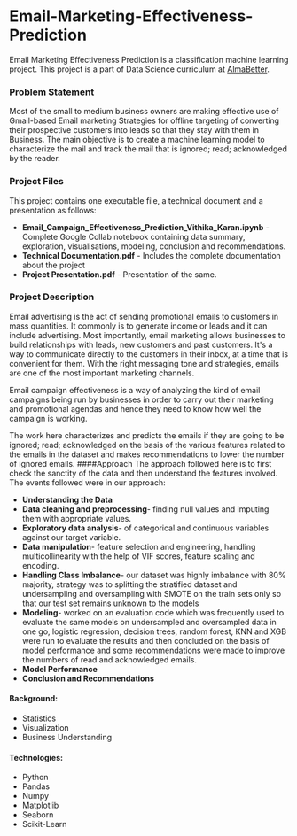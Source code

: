 # Email-Marketing-Effectiveness-Prediction
Email Marketing Effectiveness Prediction is a classification machine learning project. This project is a part of Data Science curriculum at [AlmaBetter](https://www.almabetter.com/).
### Problem Statement
Most of the small to medium business owners are making effective use of Gmail-based Email marketing Strategies for offline targeting of converting their prospective customers into leads so that they stay with them in Business. The main objective is to create a machine learning model to characterize the mail and track the mail that is ignored; read; acknowledged by the reader. 
### Project Files
This project contains one executable file, a technical document and a presentation as follows:
* **Email_Campaign_Effectiveness_Prediction_Vithika_Karan.ipynb** - Complete Google Collab notebook containing data summary, exploration, visualisations, modeling, conclusion and recommendations.
* **Technical Documentation.pdf** - Includes the complete documentation about the project
* **Project Presentation.pdf** - Presentation of the same.

### Project Description
Email advertising is the act of sending promotional emails to customers in mass quantities. It commonly is to generate income or leads and it can include advertising. Most importantly, email marketing allows businesses to build relationships with leads, new customers and past customers. It's a way to communicate directly to the customers in their inbox, at a time that is convenient for them. With the right messaging tone and strategies, emails are one of the most important marketing channels.

Email campaign effectiveness is a way of analyzing the kind of email campaigns being run by businesses in order to carry out their marketing and promotional agendas and hence they need to know how well the campaign is working.

The work here characterizes and predicts the emails if they are going to be ignored; read; acknowledged on the basis of the various features related to the emails in the dataset and makes recommendations to lower the number of ignored emails.
####Approach
The approach followed here is to first check the sanctity of the data and then understand the features involved. The events followed were in our approach:
* **Understanding the Data**
* **Data cleaning and preprocessing**- finding null values and imputing them with appropriate values.
* **Exploratory data analysis**- of categorical and continuous variables against our target variable.
* **Data manipulation**- feature selection and engineering, handling multicollinearity with the help of VIF scores, feature scaling and encoding.
* **Handling Class Imbalance**- our dataset was highly imbalance with 80% majority, strategy was to splitting the stratified dataset and undersampling and oversampling with SMOTE on the train sets only so that our test set remains unknown to the models
* **Modeling**- worked on an evaluation code which was frequently used to evaluate the same models on undersampled and oversampled data in one go, logistic regression, decision trees, random forest, KNN and XGB were run to evaluate the results and then concluded on the basis of model performance and some recommendations were made to improve the numbers of read and acknowledged emails. 
* **Model Performance**
* **Conclusion and Recommendations**

#### Background:
* Statistics
* Visualization 
* Business Understanding

#### Technologies:
* Python 
* Pandas
* Numpy
* Matplotlib
* Seaborn
* Scikit-Learn



